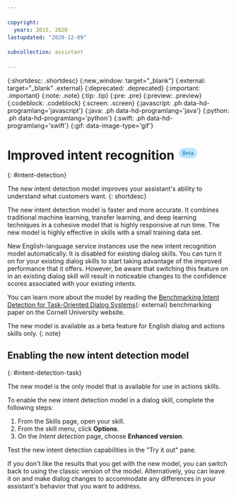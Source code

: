 ```yaml
---

copyright:
  years: 2015, 2020
lastupdated: "2020-12-09"

subcollection: assistant

---
```


{:shortdesc: .shortdesc}
{:new_window: target="_blank"}
{:external: target="_blank" .external}
{:deprecated: .deprecated}
{:important: .important}
{:note: .note}
{:tip: .tip}
{:pre: .pre}
{:preview: .preview}
{:codeblock: .codeblock}
{:screen: .screen}
{:javascript: .ph data-hd-programlang='javascript'}
{:java: .ph data-hd-programlang='java'}
{:python: .ph data-hd-programlang='python'}
{:swift: .ph data-hd-programlang='swift'}
{:gif: data-image-type='gif'}

# Improved intent recognition ![Beta](images/beta.png)
{: #intent-detection}

The new intent detection model improves your assistant's ability to understand what customers want.
{: shortdesc}

The new intent detection model is faster and more accurate. It combines traditional machine learning, transfer learning, and deep learning techniques in a cohesive model that is highly responsive at run time. The new model is highly effective in skills with a small training data set.

New English-language service instances use the new intent recognition model automatically. It is disabled for existing dialog skills. You can turn it on for your existing dialog skills to start taking advantage of the improved performance that it offers. However, be aware that switching this feature on in an existing dialog skill will result in noticeable changes to the confidence scores associated with your existing intents.

You can learn more about the model by reading the [Benchmarking Intent Detection for Task-Oriented Dialog Systems](https://arxiv.org/abs/2012.03929){: external} benchmarking paper on the Cornell University website.

The new model is available as a beta feature for English dialog and actions skills only.
{: note}

## Enabling the new intent detection model
{: #intent-detection-task}

The new model is the only model that is available for use in actions skills.

To enable the new intent detection model in a dialog skill, complete the following steps:

1.  From the Skills page, open your skill.
1.  From the skill menu, click **Options**.
1.  On the *Intent detection* page, choose **Enhanced version**.

Test the new intent detection capabilities in the "Try it out" pane. 

If you don't like the results that you get with the new model, you can switch back to using the classic version of the model. Alternatively, you can leave it on and make dialog changes to accommodate any differences in your assistant's behavior that you want to address.
